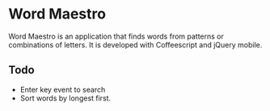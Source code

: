 # Word Maestro

Word Maestro is an application that finds words from patterns or
combinations of letters. It is developed with Coffeescript and jQuery
mobile.

## Todo

* Enter key event to search
* Sort words by longest first.

